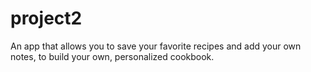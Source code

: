 # project2
An app that allows you to save your favorite recipes and add your own notes, to build your own, personalized cookbook.
